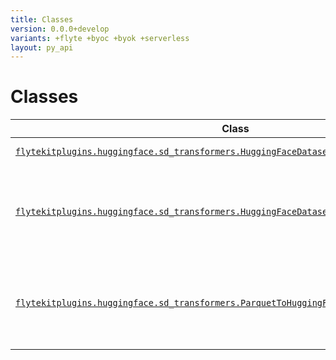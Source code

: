 ```yaml
---
title: Classes
version: 0.0.0+develop
variants: +flyte +byoc +byok +serverless
layout: py_api
---
```


# Classes

| Class | Description |
|-|-|
| [`flytekitplugins.huggingface.sd_transformers.HuggingFaceDatasetRenderer`](../packages/flytekitplugins.huggingface.sd_transformers#flytekitpluginshuggingfacesd_transformershuggingfacedatasetrenderer) |The datasets. |
| [`flytekitplugins.huggingface.sd_transformers.HuggingFaceDatasetToParquetEncodingHandler`](../packages/flytekitplugins.huggingface.sd_transformers#flytekitpluginshuggingfacesd_transformershuggingfacedatasettoparquetencodinghandler) |Helper class that provides a standard way to create an ABC using. |
| [`flytekitplugins.huggingface.sd_transformers.ParquetToHuggingFaceDatasetDecodingHandler`](../packages/flytekitplugins.huggingface.sd_transformers#flytekitpluginshuggingfacesd_transformersparquettohuggingfacedatasetdecodinghandler) |Helper class that provides a standard way to create an ABC using. |

